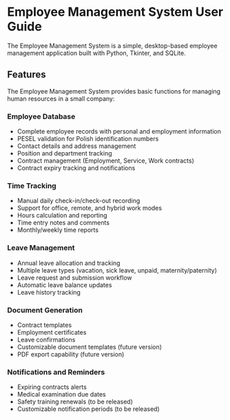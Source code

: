 # Employee Management System User Guide

The Employee Management System is a simple, desktop-based employee management application built with Python, Tkinter, and SQLite.

## Features 

The Employee Management System provides basic functions for managing human resources in a small company: 

### Employee Database

* Complete employee records with personal and employment information 
* PESEL validation for Polish identification numbers 
* Contact details and address management 
* Position and department tracking 
* Contract management (Employment, Service, Work contracts)
* Contract expiry tracking and notifications

### Time Tracking

* Manual daily check-in/check-out recording
* Support for office, remote, and hybrid work modes 
* Hours calculation and reporting
* Time entry notes and comments 
* Monthly/weekly time reports

### Leave Management 

* Annual leave allocation and tracking 
* Multiple leave types (vacation, sick leave, unpaid, maternity/paternity)
* Leave request and submission workflow
* Automatic leave balance updates 
* Leave history tracking 

### Document Generation 

* Contract templates 
* Employment certificates 
* Leave confirmations
* Customizable document templates (future version)
* PDF export capability (future version)

### Notifications and Reminders 

* Expiring contracts alerts 
* Medical examination due dates
* Safety training renewals (to be released)
* Customizable notification periods (to be released)
